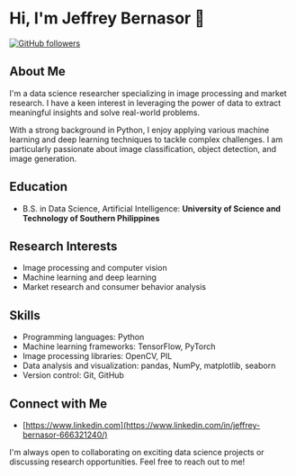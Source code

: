 # Hi, I'm Jeffrey Bernasor 👋

[![GitHub followers](https://img.shields.io/github/followers/bernasor.svg?style=social)](https://github.com/bernasor)

## About Me

I'm a data science researcher specializing in image processing and market research. I have a keen interest in leveraging the power of data to extract meaningful insights and solve real-world problems.

With a strong background in Python, I enjoy applying various machine learning and deep learning techniques to tackle complex challenges. I am particularly passionate about image classification, object detection, and image generation.

## Education

- B.S. in Data Science, Artificial Intelligence: **University of Science and Technology of Southern Philippines**

## Research Interests

- Image processing and computer vision
- Machine learning and deep learning
- Market research and consumer behavior analysis

## Skills

- Programming languages: Python
- Machine learning frameworks: TensorFlow, PyTorch
- Image processing libraries: OpenCV, PIL
- Data analysis and visualization: pandas, NumPy, matplotlib, seaborn
- Version control: Git, GitHub

## Connect with Me
- [https://www.linkedin.com](https://www.linkedin.com/in/jeffrey-bernasor-666321240/)

I'm always open to collaborating on exciting data science projects or discussing research opportunities. Feel free to reach out to me!

